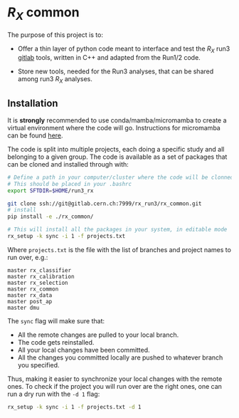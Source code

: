 # $R_X$ common

The purpose of this project is to:

- Offer a thin layer of python code meant to interface and test the $R_X$ run3
[gitlab](https://gitlab.cern.ch/LHCb-RD/cal-rx-run3) tools, written in C++ and adapted from the Run1/2 code.

- Store new tools, needed for the Run3 analyses, that can be shared among run3 $R_X$ analyses.

## Installation

It is **strongly** recommended to use conda/mamba/micromamba to create a virtual environment where the code will go.
Instructions for micromamba can be found
[here](https://mamba.readthedocs.io/en/latest/installation/micromamba-installation.html).

The code is split into multiple projects, each doing a specific study and all belonging to a given group.
The code is available as a set of packages that can be cloned and installed through with:

```bash
# Define a path in your computer/cluster where the code will be clonned
# This should be placed in your .bashrc
export SFTDIR=$HOME/run3_rx

git clone ssh://git@gitlab.cern.ch:7999/rx_run3/rx_common.git
# install
pip install -e ./rx_common/

# This will install all the packages in your system, in editable mode
rx_setup -k sync -i 1 -f projects.txt
```

Where `projects.txt` is the file with the list of branches and project names to run over, e.g.:

```
master rx_classifier
master rx_calibration
master rx_selection
master rx_common
master rx_data
master post_ap
master dmu
```

The `sync` flag will make sure that:

- All the remote changes are pulled to your local branch.
- The code gets reinstalled.
- All your local changes have been committed.
- All the changes you committed locally are pushed to whatever branch you specified.

Thus, making it easier to synchronize your local changes with the remote ones.
To check if the project you will run over are the right ones, one can run a dry run with the `-d 1` flag:

```bash
rx_setup -k sync -i 1 -f projects.txt -d 1
```
